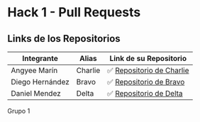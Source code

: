# Hack 1 - Pull Requests
## Links de los Repositorios
Integrante | Alias | Link de su Repositorio
------------- | ------------- | -------------
Angyee Marín | Charlie | ✅ [Repositorio de Charlie](https://github.com/Angxandralol/hg-1-charlie)
Diego Hernández  | Bravo | ✅ [Repositorio de Bravo](https://github.com/alemu17/hg_1_bravo)
Daniel Mendez | Delta | ✅ [Repositorio de Delta](https://github.com/Tensholife/hg_1_delta)

Grupo 1
